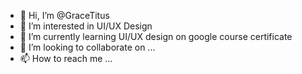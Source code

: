 - 👋 Hi, I’m @GraceTitus
- 👀 I’m interested in UI/UX Design
- 🌱 I’m currently learning UI/UX design on google course certificate
- 💞️ I’m looking to collaborate on ...
- 📫 How to reach me ...

<!---
GraceTitus/GraceTitus is a ✨ special ✨ repository because its `README.md` (this file) appears on your GitHub profile.
You can click the Preview link to take a look at your changes.
--->
